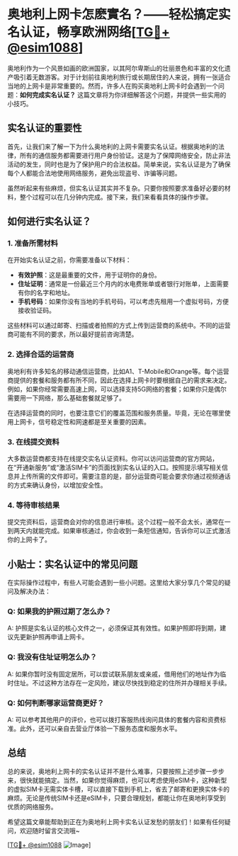 # 奥地利上网卡怎麽實名？——轻松搞定实名认证，畅享欧洲网络[[TG💪+ @esim1088](https://t.me/s/esim1088)]

奥地利作为一个风景如画的欧洲国家，以其阿尔卑斯山的壮丽景色和丰富的文化遗产吸引着无数游客。对于计划前往奥地利旅行或长期居住的人来说，拥有一张适合当地的上网卡是非常重要的。然而，许多人在购买奥地利上网卡时会遇到一个问题：**如何完成实名认证？** 这篇文章将为你详细解答这个问题，并提供一些实用的小技巧。

## 实名认证的重要性

首先，让我们来了解一下为什么奥地利的上网卡需要实名认证。根据奥地利的法律，所有的通信服务都需要进行用户身份验证。这是为了保障网络安全，防止非法活动的发生，同时也是为了保护用户的合法权益。简单来说，实名认证是为了确保每个人都能合法地使用网络服务，避免出现盗号、诈骗等问题。

虽然听起来有些麻烦，但实名认证其实并不复杂。只要你按照要求准备好必要的材料，整个过程可以在几分钟内完成。接下来，我们来看看具体的操作步骤。

## 如何进行实名认证？

### 1. 准备所需材料

在开始实名认证之前，你需要准备以下材料：

- **有效护照**：这是最重要的文件，用于证明你的身份。
- **住址证明**：通常是一份最近三个月内的水电费账单或者银行对账单，上面需要有你的名字和地址。
- **手机号码**：如果你没有当地的手机号码，可以考虑先租用一个虚拟号码，方便接收验证码。

这些材料可以通过邮寄、扫描或者拍照的方式上传到运营商的系统中。不同的运营商可能有不同的要求，所以最好提前咨询清楚。

### 2. 选择合适的运营商

奥地利有许多知名的移动通信运营商，比如A1、T-Mobile和Orange等。每个运营商提供的套餐和服务都有所不同，因此在选择上网卡时要根据自己的需求来决定。例如，如果你经常需要高速上网，可以选择支持5G网络的套餐；如果你只是偶尔需要用一下网络，那么基础套餐就足够了。

在选择运营商的同时，也要注意它们的覆盖范围和服务质量。毕竟，无论在哪里使用上网卡，信号稳定性和网速都是至关重要的因素。

### 3. 在线提交资料

大多数运营商都支持在线提交实名认证资料。你可以访问运营商的官方网站，在“开通新服务”或“激活SIM卡”的页面找到实名认证的入口。按照提示填写相关信息并上传所需的文件即可。需要注意的是，部分运营商可能会要求你通过视频通话的方式来确认身份，以增加安全性。

### 4. 等待审核结果

提交完资料后，运营商会对你的信息进行审核。这个过程一般不会太长，通常在一到两天内就能完成。如果审核通过，你会收到一条短信通知，告诉你可以正式激活你的上网卡了。

## 小贴士：实名认证中的常见问题

在实际操作过程中，有些人可能会遇到一些小问题。这里给大家分享几个常见的疑问及解决办法：

### Q: 如果我的护照过期了怎么办？
A: 护照是实名认证的核心文件之一，必须保证其有效性。如果护照即将到期，建议先更新护照再申请上网卡。

### Q: 我没有住址证明怎么办？
A: 如果你暂时没有固定居所，可以尝试联系朋友或亲戚，借用他们的地址作为临时住址。不过这种方法存在一定风险，建议尽快找到稳定的住所并办理相关手续。

### Q: 如何判断哪家运营商更好？
A: 可以参考其他用户的评价，也可以拨打客服热线询问具体的套餐内容和资费标准。此外，还可以亲自去营业厅体验一下服务态度和服务水平。

## 总结

总的来说，奥地利上网卡的实名认证并不是什么难事，只要按照上述步骤一步步来，很快就能搞定。当然，如果你觉得麻烦，也可以考虑使用eSIM卡，这种新型的虚拟SIM卡无需实体卡槽，可以直接下载到手机上，省去了邮寄和更换实体卡的麻烦。无论是传统SIM卡还是eSIM卡，只要合理规划，都能让你在奥地利享受到优质的网络服务。

希望这篇文章能帮助到正在为奥地利上网卡实名认证发愁的朋友们！如果有任何疑问，欢迎随时留言交流哦~

[[TG💪+ @esim1088](https://t.me/s/esim1088) ![Image](https://i.postimg.cc/4NQfJmqS/Snipaste-2025-05-13-00-14-12.png)]